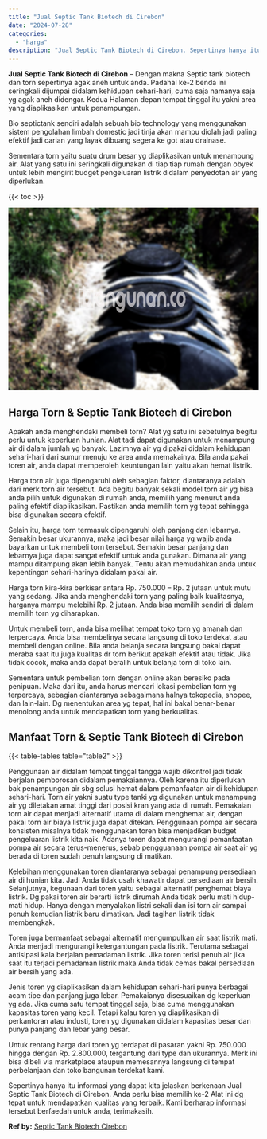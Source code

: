 ```yaml
---
title: "Jual Septic Tank Biotech di Cirebon"
date: "2024-07-28"
categories: 
  - "harga"
description: "Jual Septic Tank Biotech di Cirebon. Sepertinya hanya itu informasi yang dapat kita jelaskan berkenaan Jual Septic Tank Biotech di Cirebon. Anda perlu bisa m..."
---
```


**Jual Septic Tank Biotech di Cirebon** – Dengan makna Septic tank biotech dan torn sepertinya agak aneh untuk anda. Padahal ke-2 benda ini seringkali dijumpai didalam kehidupan sehari-hari, cuma saja namanya saja yg agak aneh didengar. Kedua Halaman depan tempat tinggal itu yakni area yang diaplikasikan untuk penampungan.

Bio septictank sendiri adalah sebuah bio technology yang menggunakan sistem pengolahan limbah domestic jadi tinja akan mampu diolah jadi paling efektif jadi carian yang layak dibuang segera ke got atau drainase.

Sementara torn yaitu suatu drum besar yg diaplikasikan untuk menampung air. Alat yang satu ini seringkali digunakan di tiap tiap rumah dengan obyek untuk lebih mengirit budget pengeluaran listrik didalam penyedotan air yang diperlukan.

{{< toc >}}

![Jual Septic Tank Biotech di Cirebon](/images/jual-bio-septictank-41.png)

## Harga Torn & Septic Tank Biotech di Cirebon

Apakah anda menghendaki membeli torn? Alat yg satu ini sebetulnya begitu perlu untuk keperluan hunian. Alat tadi dapat digunakan untuk menampung air di dalam jumlah yg banyak. Lazimnya air yg dipakai didalam kehidupan sehari-hari dari sumur menuju ke area anda memakainya. Bila anda pakai toren air, anda dapat memperoleh keuntungan lain yaitu akan hemat listrik.

Harga torn air juga dipengaruhi oleh sebagian faktor, diantaranya adalah dari merk torn air tersebut. Ada begitu banyak sekali model torn air yg bisa anda pilih untuk digunakan di rumah anda, memilih yang menurut anda paling efektif diaplikasikan. Pastikan anda memilih torn yg tepat sehingga bisa digunakan secara efektif.

Selain itu, harga torn termasuk dipengaruhi oleh panjang dan lebarnya. Semakin besar ukurannya, maka jadi besar nilai harga yg wajib anda bayarkan untuk membeli torn tersebut. Semakin besar panjang dan lebarnya juga dapat sangat efektif untuk anda gunakan. Dimana air yang mampu ditampung akan lebih banyak. Tentu akan memudahkan anda untuk kepentingan sehari-harinya didalam pakai air.

Harga torn kira-kira berkisar antara Rp. 750.000 – Rp. 2 jutaan untuk mutu yang sedang. Jika anda menghendaki torn yang paling baik kualitasnya, harganya mampu melebihi Rp. 2 jutaan. Anda bisa memilih sendiri di dalam memilih torn yg diharapkan.

Untuk membeli torn, anda bisa melihat tempat toko torn yg amanah dan terpercaya. Anda bisa membelinya secara langsung di toko terdekat atau membeli dengan online. Bila anda belanja secara langsung bakal dapat meraba saat itu juga kualitas dr torn berikut apakah efektif atau tidak. Jika tidak cocok, maka anda dapat beralih untuk belanja torn di toko lain.

Sementara untuk pembelian torn dengan online akan beresiko pada penipuan. Maka dari itu, anda harus mencari lokasi pembelian torn yg terpercaya, sebagian diantaranya sebagaimana halnya tokopedia, shopee, dan lain-lain. Dg menentukan area yg tepat, hal ini bakal benar-benar menolong anda untuk mendapatkan torn yang berkualitas.

## Manfaat Torn & Septic Tank Biotech di Cirebon

{{< table-tables table="table2" >}}

Penggunaan air didalam tempat tinggal tangga wajib dikontrol jadi tidak berjalan pemborosan didalam pemakaiannya. Oleh karena itu diperlukan bak penampungan air sbg solusi hemat dalam pemanfaatan air di kehidupan sehari-hari. Torn air yakni suatu type tanki yg digunakan untuk menampung air yg diletakan amat tinggi dari posisi kran yang ada di rumah. Pemakaian torn air dapat menjadi alternatif utama di dalam menghemat air, dengan pakai torn air biaya listrik juga dapat ditekan. Penggunaan pompa air secara konsisten misalnya tidak menggunakan toren bisa menjadikan budget pengeluaran listrik kita naik. Adanya toren dapat mengurangi pemanfaatan pompa air secara terus-menerus, sebab pengguanaan pompa air saat air yg berada di toren sudah penuh langsung di matikan.

Kelebihan menggunakan toren diantaranya sebagai penampung persediaan air di hunian kita. Jadi Anda tidak usah khawatir dapat persediaan air bersih. Selanjutnya, kegunaan dari toren yaitu sebagai alternatif penghemat biaya listrik. Dg pakai toren air berarti listrik dirumah Anda tidak perlu mati hidup-mati hidup. Hanya dengan menyalakan listri sekali dan isi torn air sampai penuh kemudian listrik baru dimatikan. Jadi tagihan listrik tidak membengkak.

Toren juga bermanfaat sebagai alternatif mengumpulkan air saat listrik mati. Anda menjadi mengurangi ketergantungan pada listrik. Terutama sebagai antisipasi kala berjalan pemadaman listrik. Jika toren terisi penuh air jika saat itu terjadi pemadaman listrik maka Anda tidak cemas bakal persediaan air bersih yang ada.

Jenis toren yg diaplikasikan dalam kehidupan sehari-hari punya berbagai acam tipe dan panjang juga lebar. Pemakaianya disesuaikan dg keperluan yg ada. Jika cuma satu tempat tinggal saja, bisa cuma menggunakan kapasitas toren yang kecil. Tetapi kalau toren yg diaplikasikan di perkantoran atau industi, toren yg digunakan didalam kapasitas besar dan punya panjang dan lebar yang besar.

Untuk rentang harga dari toren yg terdapat di pasaran yakni Rp. 750.000 hingga dengan Rp. 2.800.000, tergantung dari type dan ukurannya. Merk ini bisa dibeli via marketplace ataupun memesannya langsung di tempat perbelanjaan dan toko bangunan terdekat kami.

Sepertinya hanya itu informasi yang dapat kita jelaskan berkenaan Jual Septic Tank Biotech di Cirebon. Anda perlu bisa memilih ke-2 Alat ini dg tepat untuk mendapatkan kualitas yang terbaik. Kami berharap informasi tersebut berfaedah untuk anda, terimakasih.

**Ref by:** [Septic Tank Biotech Cirebon](https://id.wikipedia.org/wiki/Septic)
